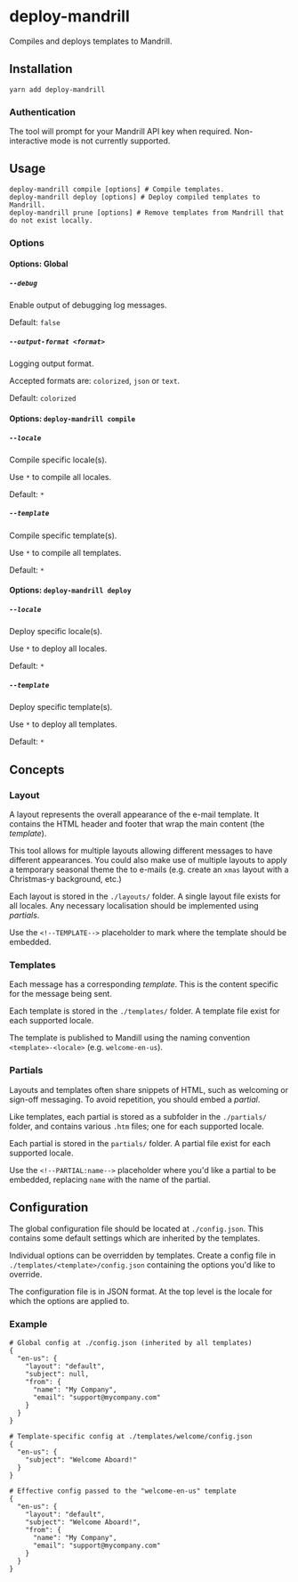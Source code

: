 # deploy-mandrill

Compiles and deploys templates to Mandrill.

## Installation

    yarn add deploy-mandrill

### Authentication

The tool will prompt for your Mandrill API key when required. Non-interactive mode is not currently supported.

## Usage

    deploy-mandrill compile [options] # Compile templates.
    deploy-mandrill deploy [options] # Deploy compiled templates to Mandrill.
    deploy-mandrill prune [options] # Remove templates from Mandrill that do not exist locally.

### Options

#### Options: Global

##### `--debug`

Enable output of debugging log messages.

Default: `false`

##### `--output-format <format>`

Logging output format.

Accepted formats are: `colorized`, `json` or `text`.

Default: `colorized`

#### Options: `deploy-mandrill compile`

##### `--locale`

Compile specific locale(s).

Use `*` to compile all locales.

Default: `*`

##### `--template`

Compile specific template(s).

Use `*` to compile all templates.

Default: `*`

#### Options: `deploy-mandrill deploy`

##### `--locale`

Deploy specific locale(s).

Use `*` to deploy all locales.

Default: `*`

##### `--template`

Deploy specific template(s).

Use `*` to deploy all templates.

Default: `*`

## Concepts

### Layout

A layout represents the overall appearance of the e-mail template. It contains the HTML header and footer that wrap the main content (the _template_).

This tool allows for multiple layouts allowing different messages to have different appearances. You could also make use of multiple layouts to apply a temporary seasonal theme the to e-mails (e.g. create an `xmas` layout with a Christmas-y background, etc.)

Each layout is stored in the `./layouts/` folder. A single layout file exists for all locales. Any necessary localisation should be implemented using _partials_.

Use the `<!--TEMPLATE-->` placeholder to mark where the template should be embedded.

### Templates

Each message has a corresponding _template_. This is the content specific for the message being sent.

Each template is stored in the `./templates/` folder. A template file exist for each supported locale.

The template is published to Mandill using the naming convention `<template>-<locale>` (e.g. `welcome-en-us`).

### Partials

Layouts and templates often share snippets of HTML, such as welcoming or sign-off messaging. To avoid repetition, you should embed a _partial_.

Like templates, each partial is stored as a subfolder in the `./partials/` folder, and contains various `.htm` files; one for each supported locale.

Each partial is stored in the `partials/` folder. A partial file exist for each supported locale.

Use the `<!--PARTIAL:name-->` placeholder where you'd like a partial to be embedded, replacing `name` with the name of the partial.

## Configuration

The global configuration file should be located at `./config.json`. This contains some default settings which are inherited by the templates.

Individual options can be overridden by templates. Create a config file in `./templates/<template>/config.json` containing the options you'd like to override.

The configuration file is in JSON format. At the top level is the locale for which the options are applied to.

### Example
```
# Global config at ./config.json (inherited by all templates)
{
  "en-us": {
    "layout": "default",
    "subject": null,
    "from": {
      "name": "My Company",
      "email": "support@mycompany.com"
    }
  }
}

# Template-specific config at ./templates/welcome/config.json
{
  "en-us": {
    "subject": "Welcome Aboard!"
  }
}

# Effective config passed to the "welcome-en-us" template
{
  "en-us": {
    "layout": "default",
    "subject": "Welcome Aboard!",
    "from": {
      "name": "My Company",
      "email": "support@mycompany.com"
    }
  }
}
```
